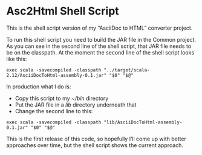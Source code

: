 # Asc2Html Shell Script

This is the shell script version of my “AsciiDoc to HTML” converter
project.

To run this shell script you need to build the JAR file in the
Common project. As you can see in the second line of the shell
script, that JAR file needs to be on the classpath. At the moment
the second line of the shell script looks like this:

````
exec scala -savecompiled -classpath "../target/scala-2.12/AsciiDocToHtml-assembly-0.1.jar" "$0" "$@"
````

In production what I do is:

- Copy this script to my _~/bin_ directory
- Put the JAR file in a _lib_ directory underneath that
- Change the second line to this:

````
exec scala -savecompiled -classpath "lib/AsciiDocToHtml-assembly-0.1.jar" "$0" "$@"
````

This is the first release of this code, so hopefully I’ll come up
with better approaches over time, but the shell script shows the 
current approach.



